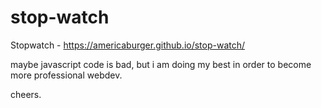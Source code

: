 # stop-watch

Stopwatch - https://americaburger.github.io/stop-watch/

maybe javascript code is bad, but i am doing my best in order to become more professional webdev.

cheers. 
